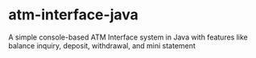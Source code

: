 # atm-interface-java
A simple console-based ATM Interface system in Java with features like balance inquiry, deposit, withdrawal, and mini statement
